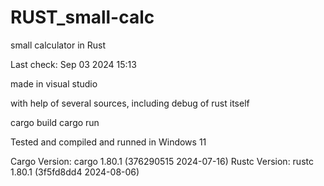 # RUST_small-calc
small calculator in Rust

Last check: Sep 03 2024 15:13

made in visual studio

with help of several sources, including debug of rust itself

cargo build
cargo run


Tested and compiled and runned in Windows 11

Cargo Version: cargo 1.80.1 (376290515 2024-07-16) Rustc Version: rustc 1.80.1 (3f5fd8dd4 2024-08-06)

